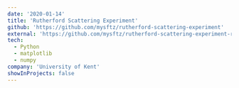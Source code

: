 ```yaml
---
date: '2020-01-14'
title: 'Rutherford Scattering Experiment'
github: 'https://github.com/mysftz/rutherford-scattering-experiment'
external: 'https://github.com/mysftz/rutherford-scattering-experiment-report/document/main.pdf'
tech:
  - Python
  - matplotlib
  - numpy
company: 'University of Kent'
showInProjects: false
---
```

